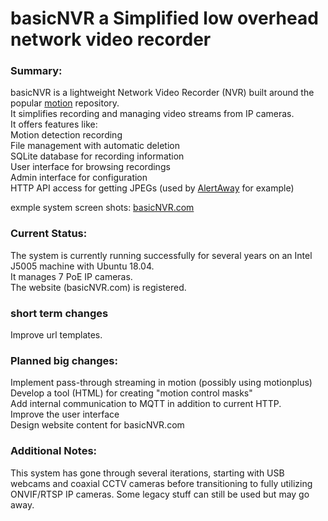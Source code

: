 # basicNVR a Simplified low overhead network video recorder
      
### Summary:

basicNVR is a lightweight Network Video Recorder (NVR) built around the popular [motion](https://motion-project.github.io/) repository.    
It simplifies recording and managing video streams from IP cameras.    
It offers features like:    
Motion detection recording    
File management with automatic deletion    
SQLite database for recording information    
User interface for browsing recordings    
Admin interface for configuration    
HTTP API access for getting JPEGs (used by [AlertAway](https://github.com/jdodgen/MQTT-home/tree/main/linux/alertaway) for example)  

exmple system screen shots: [basicNVR.com](http://basicNVR.com)
   
### Current Status:

The system is currently running successfully for several years on an Intel J5005 machine with Ubuntu 18.04.   
It manages 7 PoE IP cameras.   
The website (basicNVR.com) is registered.    

### short term changes

Improve url templates.

### Planned big changes:

Implement pass-through streaming in motion (possibly using motionplus)     
Develop a tool (HTML) for creating "motion control masks"    
Add internal communication to MQTT in addition to current HTTP.     
Improve the user interface    
Design website content for basicNVR.com   

### Additional Notes:

This system has gone through several iterations, starting with USB webcams and coaxial CCTV cameras before transitioning to fully utilizing ONVIF/RTSP IP cameras.
Some legacy stuff can still be used but may go away.








 
